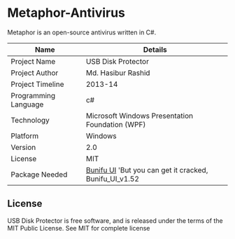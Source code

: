 # Metaphor-Antivirus
Metaphor is an open-source antivirus written in C#.

| Name | Details |
| ------ | ------ |
| Project Name | USB Disk Protector |
| Project Author | Md. Hasibur Rashid |
| Project Timeline | 2013-14 |
| Programming Language | c# |
| Technology | Microsoft Windows Presentation Foundation (WPF) |
| Platform | Windows |
| Version | 2.0 |
| License | MIT |
| Package Needed | [Bunifu UI](https://bunifuframework.com/) 'But you can get it cracked, Bunifu_UI_v1.52

## License
USB Disk Protector is free software, and is released under the terms of the MIT Public License. See MIT for complete license
